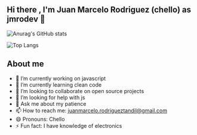 ## Hi there , I'm Juan Marcelo Rodriguez (chello) as jmrodev 👋



![Anurag's GitHub stats](https://github-readme-stats.vercel.app/api?username=jmrodev&theme=dark)



![Top Langs](https://github-readme-stats.vercel.app/api/top-langs/?username=jmrodev&theme=dark)


## About me
- 🔭 I’m currently working on javascript
- 🌱 I’m currently learning clean code
- 👯 I’m looking to collaborate on open source projects
- 🤔 I’m looking for help with js
- 💬 Ask me about my patience
- 📫 How to reach me: juanmarcelo.rodrigueztandil@gmail.com
- 😄 Pronouns: Chello
- ⚡ Fun fact: I have knowledge of electronics

